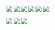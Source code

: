 ![](Images/onBoarding.jpeg)
![](Images/login.jpeg)
![](Images/homepage.jpeg)
![](Images/Drawer.jpeg)
![](Images/addplaylist.jpeg)
![](Images/contact.jpeg)


![](Images/admin1.png)
![](Images/admin2.png)
![](Images/admin3.png)